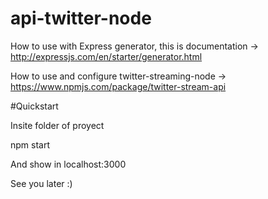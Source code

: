# api-twitter-node

How to use with Express generator, this is documentation -> http://expressjs.com/en/starter/generator.html

How to use and configure twitter-streaming-node -> https://www.npmjs.com/package/twitter-stream-api

#Quickstart

Insite folder of proyect

npm start

And show in localhost:3000

See you later :)
